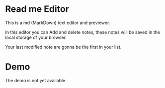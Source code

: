 # Read me Editor

This is a md (MarkDown) text editor and previewer.

In this editor you can Add and delete notes, these notes will be saved in the local storage of your browser.

Your last modified note are gonna be the first in your list.

# Demo

The demo is not yet available.
